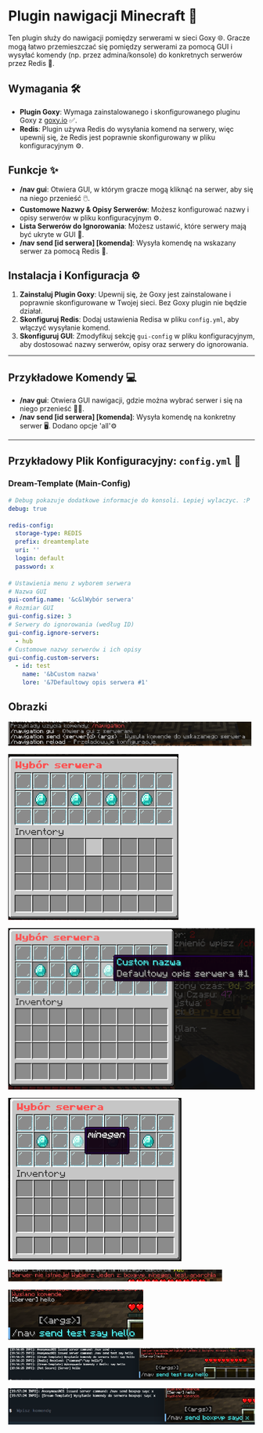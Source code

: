 # Plugin nawigacji Minecraft 🚀

Ten plugin służy do nawigacji pomiędzy serwerami w sieci Goxy 🌐. Gracze mogą łatwo przemieszczać się pomiędzy serwerami
za pomocą GUI i wysyłać komendy (np. przez admina/konsole) do konkretnych serwerów przez Redis 🔧.

## Wymagania 🛠️

- **Plugin Goxy**: Wymaga zainstalowanego i skonfigurowanego pluginu Goxy z [goxy.io](https://goxy.io) ✅.
- **Redis**: Plugin używa Redis do wysyłania komend na serwery, więc upewnij się, że Redis jest poprawnie skonfigurowany
  w pliku konfiguracyjnym ⚙️.

## Funkcje ✨

- **/nav gui**: Otwiera GUI, w którym gracze mogą kliknąć na serwer, aby się na niego przenieść 🖱️.
- **Customowe Nazwy & Opisy Serwerów**: Możesz konfigurować nazwy i opisy serwerów w pliku konfiguracyjnym ⚙️.
- **Lista Serwerów do Ignorowania**: Możesz ustawić, które serwery mają być ukryte w GUI 🙈.
- **/nav send [id serwera] [komenda]**: Wysyła komendę na wskazany serwer za pomocą Redis 🔄.

## Instalacja i Konfiguracja ⚙️

1. **Zainstaluj Plugin Goxy**: Upewnij się, że Goxy jest zainstalowane i poprawnie skonfigurowane w Twojej sieci. Bez
   Goxy plugin nie będzie działał.
2. **Skonfiguruj Redis**: Dodaj ustawienia Redisa w pliku `config.yml`, aby włączyć wysyłanie komend.
3. **Skonfiguruj GUI**: Zmodyfikuj sekcję `gui-config` w pliku konfiguracyjnym, aby dostosować nazwy serwerów, opisy
   oraz serwery do ignorowania.

---

## Przykładowe Komendy 💻

- **/nav gui**: Otwiera GUI nawigacji, gdzie można wybrać serwer i się na niego przenieść 🏃‍♂️.
- **/nav send [id serwera] [komenda]**: Wysyła komendę na konkretny serwer 🖥️. Dodano opcje 'all'⚙️

---

## Przykładowy Plik Konfiguracyjny: `config.yml` 🔧

### Dream-Template (Main-Config)

```yml
# Debug pokazuje dodatkowe informacje do konsoli. Lepiej wylaczyc. :P
debug: true

redis-config:
  storage-type: REDIS
  prefix: dreamtemplate
  uri: ''
  login: default
  password: x

# Ustawienia menu z wyborem serwera
# Nazwa GUI
gui-config.name: '&c&lWybór serwera'
# Rozmiar GUI
gui-config.size: 3
# Serwery do ignorowania (według ID)
gui-config.ignore-servers:
  - hub
# Customowe nazwy serwerów i ich opisy
gui-config.custom-servers:
  - id: test
    name: '&bCustom nazwa'
    lore: '&7Defaultowy opis serwera #1'
```

## Obrazki

![1](img/1.png)

![2](img/2.png)

![3](img/3.png)

![4](img/4.png)

![5](img/5.png)

![6](img/6.png)

![7](img/7.png)

![8](img/8.png)
